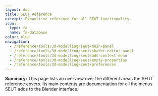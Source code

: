 ```yaml
---
layout: doc
title: SEUT Reference
excerpt: Exhaustive reference for all SEUT functionality.
icon:
  type: fa
  name: fa-database
color: blue
navigation:
  - /reference/tools/3d-modelling/seut/main-panel
  - /reference/tools/3d-modelling/seut/shader-editor-panel
  - /reference/tools/3d-modelling/seut/add-context-menu
  - /reference/tools/3d-modelling/seut/empty-properties
  - /reference/tools/3d-modelling/seut/preferences
---
```


**Summary:** This page lists an overview over the different areas the SEUT reference covers. Its main contents are documentation for all the menus SEUT adds to the Blender interface.